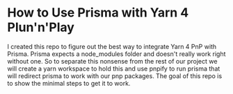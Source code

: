 # How to Use Prisma with Yarn 4 Plun'n'Play

I created this repo to figure out the best way to integrate Yarn 4 PnP with Prisma. Prisma expects a node_modules folder and doesn't really work right without one. So to separate this nonsense from the rest of our project we will create a yarn workspace to hold this and use pnpify to run prisma that will redirect prisma to work with our pnp packages. The goal of this repo is to show the minimal steps to get it to work.
